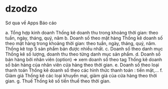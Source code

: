 # dzodzo

Sơ qua về Apps Báo cáo

a.	Tổng hợp kinh doanh
Thống kê doanh thu trong khoảng thời gian: theo tuần, ngày, tháng, quý, năm
b.	Doanh số theo mặt hàng
Thống kê doanh số theo mặt hàng trong khoảng thời gian: theo tuần, ngày, tháng, quý, năm.
Thống kê top 5 sản phẩm bán được nhiều nhất.
c.	Doanh số theo danh mục
Thống kê số lượng, doanh thu theo từng danh mục sản phẩm.
d.	Doanh số bán hàng bởi nhân viên (option) => xem doanh số theo tag
Thống kê doanh số bán hàng của nhân viên cửa hàng theo thời gian.
e.	Doanh số theo loại thanh toán
Thống kê doanh số theo các hình thức thanh toán : tiền mặt,...
f.	Giảm giá
Thống kê các loại khuyến mại, giảm giá của cửa hàng theo thời gian.
g.	Thuế
Thống kê số tiền thuế theo thời gian.

